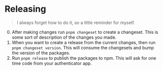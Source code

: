 # Releasing

> I always forget how to do it, so a little reminder for myself.

0. After making changes run `pnpm changeset` to create a changeset. This is some sort of description of the changes you made.
1. When you want to create a release from the current changes, then run `pnpm changeset version`. This will consume
   the changesets and bump the version of the packages.
2. Run `pnpm release` to publish the packages to npm. This will ask for one time code from your authenticator app.
